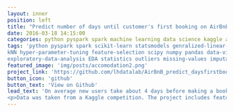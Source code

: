 ```yaml
---
layout: inner
position: left
title: "Predict number of days until customer's first booking on AirBnB in Python"
date: 2016-03-18 14:15:00
categories: python pyspark spark machine learning data science kaggle airbnb 
tags: 'python pyspark spark scikit-learn statsmodels genralized-linear-models GLM gradient-boost-ensemble
kNN hyper-parameter-tuning feature-selection scipy numpy pandas data-visualization matplotlib seaborn bokeh data-wrangling data-munging
exploratory-data-analysis EDA statistics outliers missing-values imputation'
featured_image: 'img/posts/accomodation2.png'
project_link: 'https://github.com/lhdatalab/AirBnB_predict_daysfirstbooking'
button_icon: 'github'
button_text: 'View on Github'
lead_text: 'On average new users take about 4 days before making a booking.<br>
<p>Data was taken from a Kaggle competition. The project includes feature selection using Recursive Feature Elimination, imputation of missing values, target variable transformation, and hyperparameter tuning to improve results.</p>'
---
```

